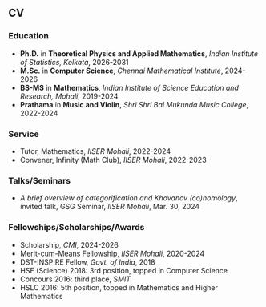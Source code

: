 ## CV

### Education

- **Ph.D.** in **Theoretical Physics and Applied Mathematics**, _Indian Institute of Statistics, Kolkata_, 2026-2031
- **M.Sc.** in **Computer Science**, _Chennai Mathematical Institute_, 2024-2026
- **BS-MS** in **Mathematics**, _Indian Institute of Science Education and Research, Mohali_, 2019-2024
- **Prathama** in **Music and Violin**, _Shri Shri Bal Mukunda Music College_, 2022-2024

### Service

- Tutor, Mathematics, _IISER Mohali_, 2022-2024
- Convener, Infinity (Math Club), _IISER Mohali_, 2022-2023

### Talks/Seminars

- _A brief overview of categorification and Khovanov (co)homology_, invited talk, GSG Seminar, _IISER Mohali_, Mar. 30, 2024

### Fellowships/Scholarships/Awards

- Scholarship, _CMI_, 2024-2026 <br/>
- Merit-cum-Means Fellowship, _IISER Mohali_, 2020-2024 <br/>
- DST-INSPIRE Fellow, _Govt. of India_, 2018
- HSE (Science) 2018: 3rd position, topped in Computer Science
- Concours 2016: third place, _SMIT_
- HSLC 2016: 5th position, topped in Mathematics and Higher Mathematics
